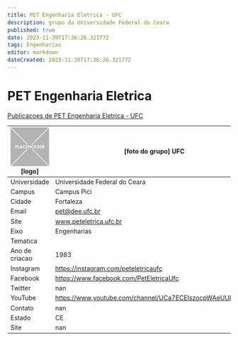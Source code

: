 ```yaml
---
title: PET Engenharia Eletrica - UFC
description: grupo da Universidade Federal do Ceara
published: true
date: 2023-11-30T17:36:26.321772
tags: Engenharias
editor: markdown
dateCreated: 2023-11-30T17:36:26.321772
---
```


# PET Engenharia Eletrica

[Publicacoes de PET Engenharia Eletrica - UFC](/atividade/64PETEngenhariaEletricaUFC/feed.md)

| ![placeholder.png](/placeholder.png) [logo] | [foto do grupo] UFC         |
| ------------------------------------------- | ------------------------------------------------- |
| Universidade                                | Universidade Federal do Ceara      |
| Campus                                      | Campus Pici            |
| Cidade                                      | Fortaleza             |
| Email                                       | pet@dee.ufc.br             |
| Site                                        | www.peteletrica.ufc.br              |
| Eixo                                        | Engenharias              |
| Tematica                                    |           |
| Ano de criacao                              | 1983        |
| Instagram                                   | https://instagram.com/peteletricaufc         |
| Facebook                                    | https://www.facebook.com/PetEletricaUfc          |
| Twitter                                     | nan           |
| YouTube                                     | https://www.youtube.com/channel/UCa7ECEIszocpWAeUUHPtZWg           |
| Contato                                     | nan         |
| Estado                                      |  CE            |
| Site                                        | nan |
